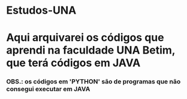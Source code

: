 # Estudos-UNA
# Aqui arquivarei os códigos que aprendi na faculdade UNA Betim, que terá códigos em JAVA
### OBS.: os códigos em 'PYTHON' são de programas que não consegui executar em JAVA
